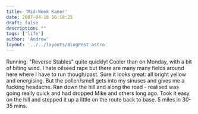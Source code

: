 ```yaml
---
title: 'Mid-Week Kaner'
date: 2007-04-18 16:18:25
draft: false
description: ""
tags: ['life']
author: 'Andrew'
layout: '../../layouts/BlogPost.astro'
---
```


Running: "Reverse Stables" quite quickly! Cooler than on Monday, with a bit of biting wind. I hate oilseed rape but there are many many fields around here where I have to run though/past. Sure it looks great: all bright yellow and energising. But the pollen/smell gets into my sinuses and gives me a fucking headache. Ran down the hill and along the road - realised was going really quick and had dropped Mike and others long ago. Took it easy on the hill and stepped it up a little on the route back to base. 5 miles in 30-35 mins.
